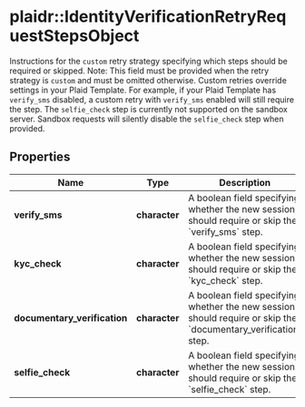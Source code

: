 # plaidr::IdentityVerificationRetryRequestStepsObject

Instructions for the `custom` retry strategy specifying which steps should be required or skipped.   Note:   This field must be provided when the retry strategy is `custom` and must be omitted otherwise.  Custom retries override settings in your Plaid Template. For example, if your Plaid Template has `verify_sms` disabled, a custom retry with `verify_sms` enabled will still require the step.  The `selfie_check` step is currently not supported on the sandbox server. Sandbox requests will silently disable the `selfie_check` step when provided.

## Properties
Name | Type | Description | Notes
------------ | ------------- | ------------- | -------------
**verify_sms** | **character** | A boolean field specifying whether the new session should require or skip the &#x60;verify_sms&#x60; step. | 
**kyc_check** | **character** | A boolean field specifying whether the new session should require or skip the &#x60;kyc_check&#x60; step. | 
**documentary_verification** | **character** | A boolean field specifying whether the new session should require or skip the &#x60;documentary_verification&#x60; step. | 
**selfie_check** | **character** | A boolean field specifying whether the new session should require or skip the &#x60;selfie_check&#x60; step. | 


